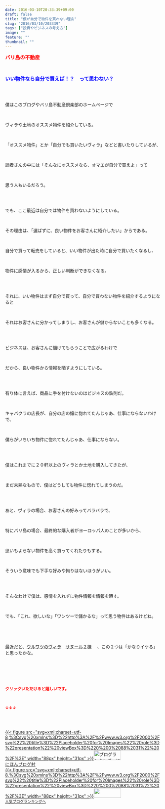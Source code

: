 ```yaml
---
date: 2016-03-10T20:33:39+09:00
draft: false
title: "僕が自分で物件を買わない理由"
slug: "2016/03/10/203339"
tags: ["投資やビジネスの考え方"]
image: ""
feature: ""
thumbnail: ""
---
```

<p><font color="#ff0000" size="3"><strong>バリ島の不動産</strong></font></p><br/><p><font color="#0000ff" size="3"><strong>いい物件なら自分で買えば！？　って思わない？</strong></font></p><br/><br/><p>僕はこのブログやバリ島不動産倶楽部のホームページで</p><br/><p>ヴィラや土地のオススメ物件を紹介している。</p><br/><p>「オススメ物件」とか「自分でも買いたいヴィラ」などと書いたりしているが、</p><br/><p>読者さんの中には「そんなにオススメなら、オマエが自分で買えよ」って</p><br/><p>思う人もいるだろう。</p><br/><br/><p>でも、ここ最近は自分では物件を買わないようにしている。</p><br/><p>その理由は、「選ばずに、良い物件をお客さんに紹介したい」からである。</p><br/><p>自分で買って転売をしていると、いい物件が出た時に自分で買いたくなるし、</p><br/><p>物件に感情が入るから、正しい判断ができなくなる。</p><br/><br/><p>それに、いい物件はまず自分で買って、自分で買わない物件を紹介するようになると</p><br/><p>それはお客さんに分かってしまうし、お客さんが儲からないことも多くなる。</p><br/><br/><p>ビジネスは、お客さんに儲けてもらうことで広がるわけで</p><br/><p>だから、良い物件から情報を晒すようにしている。</p><br/><br/><p>有り体に言えば、商品に手を付けないのはビジネスの鉄則だ。</p><br/><p>キャバクラの店長が、自分の店の嬢に惚れてたんじゃあ、仕事にならないわけで、</p><br/><p>僕らがいちいち物件に惚れてたんじゃあ、仕事にならない。</p><br/><br/><p>僕はこれまでに２０軒以上のヴィラとか土地を購入してきたが、</p><br/><p>まだ未熟なもので、僕はどうしても物件に惚れてしまうのだ。</p><br/><br/><p>あと、ヴィラの場合、お客さんの好みってバラバラで、</p><br/><p>特にバリ島の場合、最終的な購入者がヨーロッパ人のことが多いから、</p><br/><p>思いもよらない物件を高く買ってくれたりもする。</p><br/><p>そういう意味でも下手な好みや拘りはないほうがいい。</p><br/><br/><p>そんなわけで僕は、感情を入れずに物件情報を情報を晒す。</p><br/><p>でも、「これ、欲しいな」「ワンツーで儲かるな」って思う物件はあるけどね。</p><br/><br/><br/><p>最近だと、<a href="?p=3070" target="_blank">ウルワツのヴィラ</a>　<a href="?p=3097" target="_blank">サヌール２棟</a> 　、この２つは「かなりイケる」と思ったかな。</p><br/><br/><br/><br/><p><font color="#ff0000" size="2"><strong>クリックいただけると嬉しいです。<br/></strong></font></p><br/><p><font color="#ff0000" size="2"><strong>↓↓↓</strong></font></p><br/><p><br/><a href="http://www.blogmura.com/ranking.html" target="_blank">{{< figure src="svg+xml;charset=utf-8,%3Csvg%20xmlns%3D%22http%3A%2F%2Fwww.w3.org%2F2000%2Fsvg%22%20title%3D%22Placeholder%20for%20Images%22%20role%3D%22presentation%22%20viewBox%3D%220%200%2088%2031%22%20%2F%3E" width="88px" height="31px" >}}<noscript><img border="0" alt="ブログランキング・にほんブログ村へ" src="https://img-proxy.blog-video.jp/images?url=http%3A%2F%2Fwww.blogmura.com%2Fimg%2Fwww88_31.gif" width="88" height="31"></noscript></a><br/> <a href="http://www.blogmura.com/ranking.html" target="_blank">にほんブログ村</a><br/><a title="人気ブログランキングへ" href="link.php?1804582">{{< figure src="svg+xml;charset=utf-8,%3Csvg%20xmlns%3D%22http%3A%2F%2Fwww.w3.org%2F2000%2Fsvg%22%20title%3D%22Placeholder%20for%20Images%22%20role%3D%22presentation%22%20viewBox%3D%220%200%2088%2031%22%20%2F%3E" width="88px" height="31px" >}}<noscript><img border="0" src="https://blog.with2.net/img/banner/banner_22.gif" width="88" height="31"></noscript></a><br/> <a style="FONT-SIZE: 12px" href="link.php?1804582">人気ブログランキングへ</a><br/> </p>

